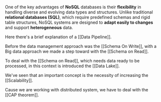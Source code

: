 One of the key advantages of **NoSQL** databases is their **flexibility** in handling diverse and evolving data types and structures. 
Unlike traditional **relational databases (SQL)**, which require predefined schemas and rigid table structures, NoSQL systems are designed to **adapt easily to changes** and support **heterogeneous** data.


Here there's a brief explanation of a [[Data Pipeline]]. 

Before the data management approach was the [[Schema On Write]], with a Big data approach we made a step toward with the [[Schema on Read]].

To deal with the [[Schema on Read]], which needs data ready to be processed, in this context is introduced the [[Data Lake]].

We've seen that an important concept is the necessity of increasing the [[Scalability]].

Cause we are working with distributed system, we have to deal with the [[CAP theorem]].